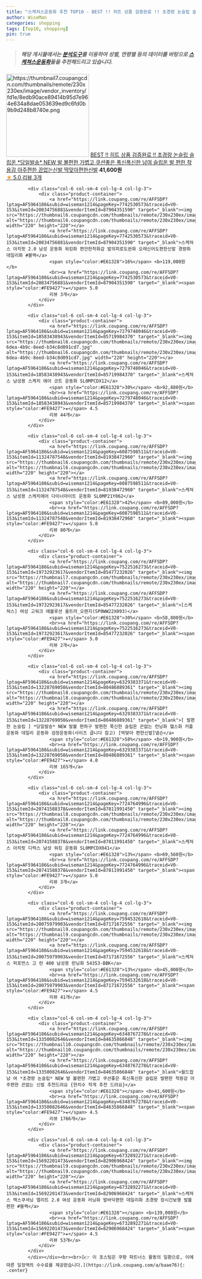```yaml
---
title: "스케쳐스운동화 추천 TOP10 - BEST !! 히트 상품 검증완료 !! 초경량 논슬립 슬립온 *당일발송* NEW 발 볼편한 가볍고 쿠션좋은 폭신폭신한 남여 "
author: WiseMan
categories: shopping
tags: [Top10, shopping]
pin: true
---
```


> ##### 해당 게시물에서는 [**분석도구**](https://itemscout.io/)를 이용하여 **성별**, **연령별** 등의 데이터를 바탕으로 [**스케쳐스운동화**](https://link.coupang.com/a/baae76)들을 추천해드리고 있습니다.
<div class="container"><div class="row">
            <div class="col-6 col-sm-4 col-lg-4 col-lg-3">
                <div class="product-container">
                    <a href="https://link.coupang.com/re/AFFSDP?lptag=AF5964186&subid=wiseman1214&pageKey=7650224510&traceid=V0-153&itemId=20353337842&vendorItemId=87388699491" target="_blank"><img src="https://thumbnail7.coupangcdn.com/thumbnails/remote/230x230ex/image/vendor_inventory/fd1e/8edb90ace89414b95d7e964e634a8dae053639ed9c6fd0b9b9d248b8740e.png" alt="https://thumbnail7.coupangcdn.com/thumbnails/remote/230x230ex/image/vendor_inventory/fd1e/8edb90ace89414b95d7e964e634a8dae053639ed9c6fd0b9b9d248b8740e.png" width="220" height="220"></a>
                    <a href="https://link.coupang.com/re/AFFSDP?lptag=AF5964186&subid=wiseman1214&pageKey=7650224510&traceid=V0-153&itemId=20353337842&vendorItemId=87388699491" target="_blank">BEST !! 히트 상품 검증완료 !! 초경량 논슬립 슬립온 *당일발송* NEW 발 볼편한 가볍고 쿠션좋은 폭신폭신한 남여 슬립온 발 편한 착용감 아주편한 끈없는신발 딱맞아편한신발</a>
                    <span style="color:#E61328"></span> <b>41,600원</b>
                    <br><a href="https://link.coupang.com/re/AFFSDP?lptag=AF5964186&subid=wiseman1214&pageKey=7650224510&traceid=V0-153&itemId=20353337842&vendorItemId=87388699491" target="_blank"><span style="color:#FE9427">★</span> 5.0
                    리뷰 3개</a>
                </div>
            </div>
            
            <div class="col-6 col-sm-4 col-lg-4 col-lg-3">
                <div class="product-container">
                    <a href="https://link.coupang.com/re/AFFSDP?lptag=AF5964186&subid=wiseman1214&pageKey=7742530573&traceid=V0-153&itemId=20834756881&vendorItemId=87904351590" target="_blank"><img src="https://thumbnail6.coupangcdn.com/thumbnails/remote/230x230ex/image/vendor_inventory/d4eb/5c38b7af795b6eb1028f0e2d7d16b347957d868079ab0274649405f19123.jpg" alt="https://thumbnail6.coupangcdn.com/thumbnails/remote/230x230ex/image/vendor_inventory/d4eb/5c38b7af795b6eb1028f0e2d7d16b347957d868079ab0274649405f19123.jpg" width="220" height="220"></a>
                    <a href="https://link.coupang.com/re/AFFSDP?lptag=AF5964186&subid=wiseman1214&pageKey=7742530573&traceid=V0-153&itemId=20834756881&vendorItemId=87904351590" target="_blank">스케쳐스 아치핏 2.0 남성 운동화 워킹화 편안한착화감 발의피로도완화 오래신어도편한신발 경량화 데일리화 #블랙</a>
                    <span style="color:#E61328">16%</span> <b>119,000원</b>
                    <br><a href="https://link.coupang.com/re/AFFSDP?lptag=AF5964186&subid=wiseman1214&pageKey=7742530573&traceid=V0-153&itemId=20834756881&vendorItemId=87904351590" target="_blank"><span style="color:#FE9427">★</span> 5.0
                    리뷰 3개</a>
                </div>
            </div>
            
            <div class="col-6 col-sm-4 col-lg-4 col-lg-3">
                <div class="product-container">
                    <a href="https://link.coupang.com/re/AFFSDP?lptag=AF5964186&subid=wiseman1214&pageKey=7279748046&traceid=V0-153&itemId=18583438943&vendorItemId=85719984370" target="_blank"><img src="https://thumbnail6.coupangcdn.com/thumbnails/remote/230x230ex/image/retail/images/2023/04/19/18/6/d6a7d4aa-6dea-4b9c-8eed-b34c8d091cd7.jpg" alt="https://thumbnail6.coupangcdn.com/thumbnails/remote/230x230ex/image/retail/images/2023/04/19/18/6/d6a7d4aa-6dea-4b9c-8eed-b34c8d091cd7.jpg" width="220" height="220"></a>
                    <a href="https://link.coupang.com/re/AFFSDP?lptag=AF5964186&subid=wiseman1214&pageKey=7279748046&traceid=V0-153&itemId=18583438943&vendorItemId=85719984370" target="_blank">스케쳐스 남성용 스케치 에어 코트 운동화 SL0MPCDX12</a>
                    <span style="color:#E61328">30%</span> <b>92,880원</b>
                    <br><a href="https://link.coupang.com/re/AFFSDP?lptag=AF5964186&subid=wiseman1214&pageKey=7279748046&traceid=V0-153&itemId=18583438943&vendorItemId=85719984370" target="_blank"><span style="color:#FE9427">★</span> 4.5
                    리뷰 44개</a>
                </div>
            </div>
            
            <div class="col-6 col-sm-4 col-lg-4 col-lg-3">
                <div class="product-container">
                    <a href="https://link.coupang.com/re/AFFSDP?lptag=AF5964186&subid=wiseman1214&pageKey=6087598511&traceid=V0-153&itemId=11324787548&vendorItemId=81938472960" target="_blank"><img src="https://thumbnail6.coupangcdn.com/thumbnails/remote/230x230ex/image/vendor_inventory/e7f7/81be69c01f62567a6875fb37a777e92fd8522b40b159d64bbbf21c52fdbc.png" alt="https://thumbnail6.coupangcdn.com/thumbnails/remote/230x230ex/image/vendor_inventory/e7f7/81be69c01f62567a6875fb37a777e92fd8522b40b159d64bbbf21c52fdbc.png" width="220" height="220"></a>
                    <a href="https://link.coupang.com/re/AFFSDP?lptag=AF5964186&subid=wiseman1214&pageKey=6087598511&traceid=V0-153&itemId=11324787548&vendorItemId=81938472960" target="_blank">스케쳐스 남성용 스케치에어 다이너마이트 운동화 SL0MP21Y062</a>
                    <span style="color:#E61328">42%</span> <b>89,000원</b>
                    <br><a href="https://link.coupang.com/re/AFFSDP?lptag=AF5964186&subid=wiseman1214&pageKey=6087598511&traceid=V0-153&itemId=11324787548&vendorItemId=81938472960" target="_blank"><span style="color:#FE9427">★</span> 5.0
                    리뷰 80개</a>
                </div>
            </div>
            
            <div class="col-6 col-sm-4 col-lg-4 col-lg-3">
                <div class="product-container">
                    <a href="https://link.coupang.com/re/AFFSDP?lptag=AF5964186&subid=wiseman1214&pageKey=7522516273&traceid=V0-153&itemId=19732923617&vendorItemId=85477232026" target="_blank"><img src="https://thumbnail7.coupangcdn.com/thumbnails/remote/230x230ex/image/vendor_inventory/ddbd/dff30c21464784763040a3f80ec7840080468bcb35b3656289cfc6ab1dfb.JPG" alt="https://thumbnail7.coupangcdn.com/thumbnails/remote/230x230ex/image/vendor_inventory/ddbd/dff30c21464784763040a3f80ec7840080468bcb35b3656289cfc6ab1dfb.JPG" width="220" height="220"></a>
                    <a href="https://link.coupang.com/re/AFFSDP?lptag=AF5964186&subid=wiseman1214&pageKey=7522516273&traceid=V0-153&itemId=19732923617&vendorItemId=85477232026" target="_blank">[스케쳐스] 여성 고워크 에볼루션 울트라_오렌지(SP0WW22X093)</a>
                    <span style="color:#E61328">30%</span> <b>58,800원</b>
                    <br><a href="https://link.coupang.com/re/AFFSDP?lptag=AF5964186&subid=wiseman1214&pageKey=7522516273&traceid=V0-153&itemId=19732923617&vendorItemId=85477232026" target="_blank"><span style="color:#FE9427">★</span> 5.0
                    리뷰 2개</a>
                </div>
            </div>
            
            <div class="col-6 col-sm-4 col-lg-4 col-lg-3">
                <div class="product-container">
                    <a href="https://link.coupang.com/re/AFFSDP?lptag=AF5964186&subid=wiseman1214&pageKey=6329383371&traceid=V0-153&itemId=13228769050&vendorItemId=80486889361" target="_blank"><img src="https://thumbnail8.coupangcdn.com/thumbnails/remote/230x230ex/image/vendor_inventory/60f3/bfe80798b7b71bf3ad6a27dddd4bca625cc287deabf27be01f03ccd22b4d.png" alt="https://thumbnail8.coupangcdn.com/thumbnails/remote/230x230ex/image/vendor_inventory/60f3/bfe80798b7b71bf3ad6a27dddd4bca625cc287deabf27be01f03ccd22b4d.png" width="220" height="220"></a>
                    <a href="https://link.coupang.com/re/AFFSDP?lptag=AF5964186&subid=wiseman1214&pageKey=6329383371&traceid=V0-153&itemId=13228769050&vendorItemId=80486889361" target="_blank">[ 발편한 논슬립 ] *당일발송* NEW 발볼 편하구 발편한 푹신한 슬립온 끈없는 런닝화 헬스화 커플운동화 데일리 운동화 검정운동화(사이즈 큽니다 참고) [딱맞아 편한신발]넬슨</a>
                    <span style="color:#E61328">58%</span> <b>19,900원</b>
                    <br><a href="https://link.coupang.com/re/AFFSDP?lptag=AF5964186&subid=wiseman1214&pageKey=6329383371&traceid=V0-153&itemId=13228769050&vendorItemId=80486889361" target="_blank"><span style="color:#FE9427">★</span> 4.0
                    리뷰 165개</a>
                </div>
            </div>
            
            <div class="col-6 col-sm-4 col-lg-4 col-lg-3">
                <div class="product-container">
                    <a href="https://link.coupang.com/re/AFFSDP?lptag=AF5964186&subid=wiseman1214&pageKey=7724764996&traceid=V0-153&itemId=20741588378&vendorItemId=87811991450" target="_blank"><img src="https://thumbnail8.coupangcdn.com/thumbnails/remote/230x230ex/image/vendor_inventory/d2ba/1521c11b07dc876b231262930f8705705f01ce350b8e1bdf6ebc5d7e101d.JPG" alt="https://thumbnail8.coupangcdn.com/thumbnails/remote/230x230ex/image/vendor_inventory/d2ba/1521c11b07dc876b231262930f8705705f01ce350b8e1bdf6ebc5d7e101d.JPG" width="220" height="220"></a>
                    <a href="https://link.coupang.com/re/AFFSDP?lptag=AF5964186&subid=wiseman1214&pageKey=7724764996&traceid=V0-153&itemId=20741588378&vendorItemId=87811991450" target="_blank">스케쳐스 아치핏 디럭스 남성 워킹 운동화 SL0MPCDX041</a>
                    <span style="color:#E61328">13%</span> <b>69,560원</b>
                    <br><a href="https://link.coupang.com/re/AFFSDP?lptag=AF5964186&subid=wiseman1214&pageKey=7724764996&traceid=V0-153&itemId=20741588378&vendorItemId=87811991450" target="_blank"><span style="color:#FE9427">★</span> 5.0
                    리뷰 3개</a>
                </div>
            </div>
            
            <div class="col-6 col-sm-4 col-lg-4 col-lg-3">
                <div class="product-container">
                    <a href="https://link.coupang.com/re/AFFSDP?lptag=AF5964186&subid=wiseman1214&pageKey=7594532618&traceid=V0-153&itemId=20075979903&vendorItemId=87171672556" target="_blank"><img src="https://thumbnail9.coupangcdn.com/thumbnails/remote/230x230ex/image/vendor_inventory/ec08/2c237aaf1962304a50cf34748e7486f080210545da98eff12c67b400f975.jpg" alt="https://thumbnail9.coupangcdn.com/thumbnails/remote/230x230ex/image/vendor_inventory/ec08/2c237aaf1962304a50cf34748e7486f080210545da98eff12c67b400f975.jpg" width="220" height="220"></a>
                    <a href="https://link.coupang.com/re/AFFSDP?lptag=AF5964186&subid=wiseman1214&pageKey=7594532618&traceid=V0-153&itemId=20075979903&vendorItemId=87171672556" target="_blank">스케쳐스 퍼포먼스 고 런 400 남성용 런닝화 54353-BBK</a>
                    <span style="color:#E61328">13%</span> <b>45,000원</b>
                    <br><a href="https://link.coupang.com/re/AFFSDP?lptag=AF5964186&subid=wiseman1214&pageKey=7594532618&traceid=V0-153&itemId=20075979903&vendorItemId=87171672556" target="_blank"><span style="color:#FE9427">★</span> 4.5
                    리뷰 41개</a>
                </div>
            </div>
            
            <div class="col-6 col-sm-4 col-lg-4 col-lg-3">
                <div class="product-container">
                    <a href="https://link.coupang.com/re/AFFSDP?lptag=AF5964186&subid=wiseman1214&pageKey=6348767278&traceid=V0-153&itemId=13350082646&vendorItemId=84635866848" target="_blank"><img src="https://thumbnail10.coupangcdn.com/thumbnails/remote/230x230ex/image/vendor_inventory/4bb8/498491fb250a304d8cc1ca869600805e63ce94ce38fdf87896e4b99155a8.png" alt="https://thumbnail10.coupangcdn.com/thumbnails/remote/230x230ex/image/vendor_inventory/4bb8/498491fb250a304d8cc1ca869600805e63ce94ce38fdf87896e4b99155a8.png" width="220" height="220"></a>
                    <a href="https://link.coupang.com/re/AFFSDP?lptag=AF5964186&subid=wiseman1214&pageKey=6348767278&traceid=V0-153&itemId=13350082646&vendorItemId=84635866848" target="_blank">월드컵 남 여 *초경량 논슬립* NEW 발 볼편한 가볍고 쿠션좋은 폭신폭신한 슬립온 발편한 착용감 아주편한 끈없는 신발 추천드려요 {한치수 작게 추천 드려요}</a>
                    <span style="color:#E61328"></span> <b>41,600원</b>
                    <br><a href="https://link.coupang.com/re/AFFSDP?lptag=AF5964186&subid=wiseman1214&pageKey=6348767278&traceid=V0-153&itemId=13350082646&vendorItemId=84635866848" target="_blank"><span style="color:#FE9427">★</span> 4.5
                    리뷰 1766개</a>
                </div>
            </div>
            
            <div class="col-6 col-sm-4 col-lg-4 col-lg-3">
                <div class="product-container">
                    <a href="https://link.coupang.com/re/AFFSDP?lptag=AF5964186&subid=wiseman1214&pageKey=6732892271&traceid=V0-153&itemId=15692201473&vendorItemId=82906968424" target="_blank"><img src="https://thumbnail9.coupangcdn.com/thumbnails/remote/230x230ex/image/vendor_inventory/415b/8c2e615390bb6cd472370b1a4d6d38de8fa331d1531be7baeaeaad945e23.jpg" alt="https://thumbnail9.coupangcdn.com/thumbnails/remote/230x230ex/image/vendor_inventory/415b/8c2e615390bb6cd472370b1a4d6d38de8fa331d1531be7baeaeaad945e23.jpg" width="220" height="220"></a>
                    <a href="https://link.coupang.com/re/AFFSDP?lptag=AF5964186&subid=wiseman1214&pageKey=6732892271&traceid=V0-153&itemId=15692201473&vendorItemId=82906968424" target="_blank">스케쳐스 맥스쿠셔닝 엘리트 2.0 여성 운동화 러닝화 발바닥편한 데일리화 초경량 장시간보행 발볼편한 #블랙</a>
                    <span style="color:#E61328"></span> <b>139,000원</b>
                    <br><a href="https://link.coupang.com/re/AFFSDP?lptag=AF5964186&subid=wiseman1214&pageKey=6732892271&traceid=V0-153&itemId=15692201473&vendorItemId=82906968424" target="_blank"><span style="color:#FE9427">★</span> 4.5
                    리뷰 53개</a>
                </div>
            </div>
            </div></div><br><br>[👉 이 포스팅은 쿠팡 파트너스 활동의 일환으로, 이에 따른 일정액의 수수료를 제공받습니다.](https://link.coupang.com/a/baae76){: .center}